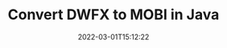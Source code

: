 ---
############################# Static ############################
layout: "auto-gen-conversion"
date: 2022-03-01T15:12:22
draft: false
otherformats: doc docm docx dot dotm dotx fodp htm html mht mhtml odp odt otp pot potm potx pps ppsm ppsx ppt pptm pptx rtf
breadcrumb: DWFX to MOBI in Java

############################# Head ############################
head_title: "DWFX to MOBI Converter in Java"
head_description: "Convert DWFX to MOBI in Java using a few lines of code. Use the GroupDocs Document Conversion API to convert over 160 file formats."

############################# Header ############################
title: "Convert DWFX to MOBI in Java"
description: "DWFX to MOBI conversion with a few lines of Java code"
bg_image: "https://cms.admin.containerize.com/templates/aspose/App_Themes/V3/images/bg/header1.png"
bg_overlay: false
button:
    enable: true

############################# SubMenu ############################
submenu:
    enable: true

    left:
        img_alt: "GroupDocs.Conversion for Java"
        image: "https://cms.admin.containerize.com/templates/groupdocs/images/product-logos/90x90-noborder/groupdocs-conversion-java.png"
        product: "GroupDocs.Conversion"
        platform: "Java"



############################# About ############################
about:
    enable: true
    title: "About GroupDocs.Conversion for Java API"
    content: |
        [GroupDocs.Conversion for Java](https://products.groupdocs.com/conversion/java/) can be used to convert Microsoft Word, Excel, PowerPoint, PDF, Visio and other formats. GroupDocs.Conversion is a standalone API that is suitable for back-end and internal systems where high performance is required. It does not depend on any software such as Microsoft or Open Office.
    

overview:
    enable: true
    content: |
        Convert your DWFX files to MOBI in Java easily. You can use just a couple of Java code lines in any platform of your choice like - Windows, Linux, macOS.
        You can try DWFX to MOBI conversion for free and evaluate conversion results quality.  Along with simple file conversion scenarios you can try more advanced options for loading source DWFX file and for saving output MOBI result. 
        
        For example, for the source DWFX file you may use the following load options:

        * auto-detect file format;
        * specify password for protected files (if file format supports it);
        * replace missing fonts to preserve document appearance.
        
        There are also advanced convert options for the MOBI file:

        * convert specific document page or page range;
        * add a watermark to the converted MOBI file and many more.

        Once conversion is completed you can save your MOBI file to the local file path or any third-party storage like FTP, Amazon S3, Google Drive, Dropbox etc. Please note - to convert DWFX to MOBI there is no need for any additional software installed - like MS Office, Open Office, Adobe Acrobat Reader etc.


############################# Steps ############################
steps:
    enable: true
    title_left: "Steps to convert DWFX to MOBI in Java"
    content_left: |
        [GroupDocs.Conversion for Java](https://products.groupdocs.com/conversion/java/) makes it easy for developers to convert a DWFX file to MOBI with a few lines of code.
        
        * Create an instance of the Converter class and provide the file DWFX with the full path
        * Create and set ConvertOptions for MOBI type.
        * Call the Converter.Convert method and pass the full path and format (MOBI) as a parameter

    title_right: "System Requirements"
    content_right: |
        Basic conversion with GroupDocs.Conversion for Java can be done in just a few simple steps. Our APIs are supported on all major platforms and operating systems. Before executing the code below, make sure you have the following prerequisites installed on your system.

        * Operating systems: Microsoft Windows, Linux, MacOS
        * Development environments: NetBeans, Intellij IDEA, Eclipse, etc.
        * Java runtime: J2SE 6.0 and above
        * Get the latest GroupDocs.Conversion for Java from [Maven](https://repository.groupdocs.com/webapp/#/artifacts/browse/tree/General/repo/com/groupdocs/groupdocs-conversion)
         
    code: |
        ```java    
        // Load source file DWFX for conversion
        Converter converter = new Converter("input.dwfx");
        // Prepare conversion options for target format MOBI
        ConvertOptions convertOptions = new FileType().fromExtension("mobi").getConvertOptions();
        // Convert to MOBI format
        converter.convert("output.mobi", convertOptions);
        ```

demos:
    enable: true
    title: "DWFX to MOBI Live Demo"
    content: |
       Convert DWFX to MOBI now by visiting the [GroupDocs.Conversion App](https://products.groupdocs.app/conversion/family) website. Online demo has the following advantages
          

more_formats:
    enable: true
    title: "Other supported DWFX conversions in Java"
    content: "You can also convert DWFX to many other file formats. Please see the list below."
       
       
back_to_top:
    enable: true
---